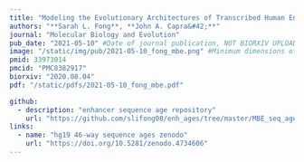 ```yaml
---
title: "Modeling the Evolutionary Architectures of Transcribed Human Enhancer Sequences Reveals Distinct Origins, Functions, and Associations with Human Trait Variation"
authors: "**Sarah L. Fong**, **John A. Capra&#42;**"
journal: "Molecular Biology and Evolution"
pub_date: "2021-05-10" #Date of journal publication, NOT BIORXIV UPLOAD
image: "/static/img/pub/2021-05-10_fong_mbe.png" #Minimum dimensions of
pmid: 33973014
pmcid: "PMC8382917"
biorxiv: "2020.08.04"
pdf: "/static/pdfs/2021-05-10_fong_mbe.pdf"

github:
  - description: "enhancer sequence age repository"
    url: "https://github.com/slifong08/enh_ages/tree/master/MBE_seq_age_arch"
links:
  - name: "hg19 46-way sequence ages zenodo"
    url: "https://doi.org/10.5281/zenodo.4734606"
---
```

